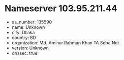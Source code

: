 # Nameserver 103.95.211.44

* as_number: 135590
* name: Unknown
* city: Dhaka
* country: BD
* organization: Md. Aminur Rahman Khan TA Seba Net
* version: Unknown
* dnssec: true
